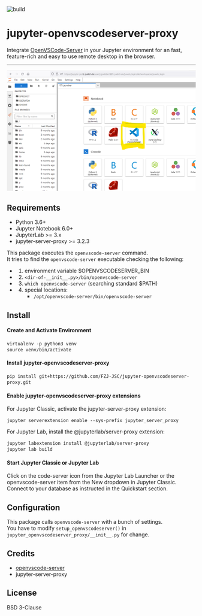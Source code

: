 ![build](https://github.com/FZJ-JSC/jupyter-openvscodeserver-proxy/workflows/build/badge.svg)

# jupyter-openvscodeserver-proxy
Integrate [OpenVSCode-Server](https://github.com/gitpod-io/openvscode-server) in your Jupyter environment for an fast, feature-rich and easy to use remote desktop in the browser.

--------------------------------

![Jupyter-openvscodeserver-proxy example](docs/screenshot.png 'Jupyter-openvscodeserver-proxy example')

## Requirements
- Python 3.6+
- Jupyter Notebook 6.0+
- JupyterLab >= 3.x
- jupyter-server-proxy >= 3.2.3

This package executes the `openvscode-server` command.  
It tries to find the `openvscode-server` executable checking the following:  
- 1. environment variable $OPENVSCODESERVER_BIN
- 2. `<dir-of-__init__.py>/bin/openvscode-server`
- 3. `which openvscode-server` (searching standard $PATH)
- 4. special locations:
     - `/opt/openvscode-server/bin/openvscode-server`

## Install 

#### Create and Activate Environment
```
virtualenv -p python3 venv
source venv/bin/activate
```

#### Install jupyter-openvscodeserver-proxy
```
pip install git+https://github.com/FZJ-JSC/jupyter-openvscodeserver-proxy.git
```

#### Enable jupyter-openvscodeserver-proxy extensions
For Jupyter Classic, activate the jupyter-server-proxy extension:
```
jupyter serverextension enable --sys-prefix jupyter_server_proxy
```

For Jupyter Lab, install the @jupyterlab/server-proxy extension:
```
jupyter labextension install @jupyterlab/server-proxy
jupyter lab build
```

#### Start Jupyter Classic or Jupyter Lab
Click on the code-server icon from the Jupyter Lab Launcher or the openvscode-server item from the New dropdown in Jupyter Classic.  
Connect to your database as instructed in the Quickstart section.

## Configuration
This package calls `openvscode-server` with a bunch of settings.  
You have to modify `setup_openvscodeserver()` in `jupyter_openvscodeserver_proxy/__init__.py` for change.

## Credits
- [openvscode-server](https://github.com/gitpod-io/openvscode-server) 
- jupyter-server-proxy

## License
BSD 3-Clause
